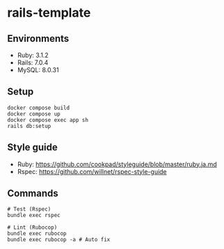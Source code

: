 # rails-template

## Environments

- Ruby: 3.1.2
- Rails: 7.0.4
- MySQL: 8.0.31

## Setup

```console
docker compose build
docker compose up
docker compose exec app sh
rails db:setup
```

## Style guide

- Ruby: <https://github.com/cookpad/styleguide/blob/master/ruby.ja.md>
- Rspec: <https://github.com/willnet/rspec-style-guide>

## Commands

```console
# Test (Rspec)
bundle exec rspec

# Lint (Rubocop)
bundle exec rubocop
bundle exec rubocop -a # Auto fix
```
